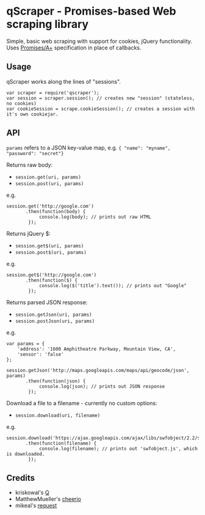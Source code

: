 # qScraper - Promises-based Web scraping library

Simple, basic web scraping with support for cookies, jQuery functionality. Uses [Promises/A+][refp] specification in place of callbacks.

## Usage

qScraper works along the lines of "sessions".

	var scraper = require('qscraper');
	var session = scraper.session(); // creates new "session" (stateless, no cookies)
	var cookieSession = scrape.cookieSession(); // creates a session with it's own cookiejar.

## API

`params` refers to a JSON key-value map, e.g. `{ "name": "myname", "password": "secret"}`

Returns raw body:

* `session.get(uri, params)`
* `session.post(uri, params)`

e.g.

    session.get('http://google.com')
           .then(function(body) {
           	    console.log(body); // prints out raw HTML
           	});

Returns jQuery $:

* `session.get$(uri, params)`
* `session.post$(uri, params)`

e.g.

    session.get$('http://google.com')
           .then(function($) {
           	    console.log($('title').text()); // prints out "Google"
           	});


Returns parsed JSON response:

* `session.getJson(uri, params)`
* `session.postJson(uri, params)`

e.g.

    var params = {
        'address': '1600 Amphitheatre Parkway, Mountain View, CA',
        'sensor': 'false'
    };

    session.getJson('http://maps.googleapis.com/maps/api/geocode/json', params)
           .then(function(json) {
           	    console.log(json); // prints out JSON response
           	});

Download a file to a filename - currently no custom options:

* `session.download(uri, filename)`

e.g.

    session.download('https://ajax.googleapis.com/ajax/libs/swfobject/2.2/swfobject.js')
           .then(function(filename) {
           	    console.log(filename); // prints out 'swfobject.js', which is downloaded.
           	});


## Credits

* kriskowal's [Q][ref1]
* MatthewMueller's [cheerio][ref2]
* mikeal's [request][ref3]

[ref1]: https://github.com/kriskowal/q
[ref2]: https://github.com/MatthewMueller/cheerio
[ref3]: https://github.com/mikeal/request
[refp]: http://promises-aplus.github.io/promises-spec/
